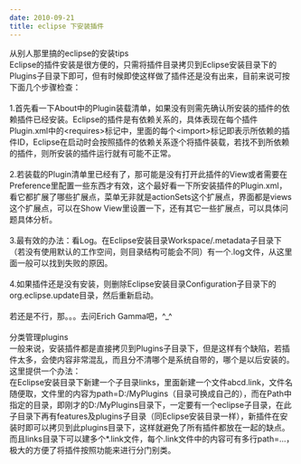 ```yaml
---
date: 2010-09-21
title: eclipse 下安装插件
---
```



<p><span style=""><span id="ArticleContent1_ArticleContent1_lblContent">从别人那里搞的eclipse的安装tips&nbsp;<br />Eclipse的插件安装是很方便的，只需将插件目录拷贝到Eclipse安装目录下的Plugins子目录下即可，但有时候即使这样做了插件还是没有出来，目前来说可按下面几个步骤检查：&nbsp;<br /><br />1.首先看一下About中的Plugin装载清单，如果没有则需先确认所安装的插件的依赖插件已经安装。Eclipse的插件是有依赖关系的，具体表现在每个插件Plugin.xml中的&lt;requires&gt;标记中，里面的每个&lt;import&gt;标记即表示所依赖的插件ID，Eclipse在启动时会按照插件的依赖关系逐个将插件装载，若找不到所依赖的插件，则所安装的插件运行就有可能不正常。&nbsp;<br /><br />2.若装载的Plugin清单里已经有了，那可能是没有打开此插件的View或者需要在Preference里配置一些东西才有效，这个最好看一下所安装插件的Plugin.xml，看它都扩展了哪些扩展点，菜单无非就是actionSets这个扩展点，界面都是views这个扩展点，可以在Show View里设置一下，还有其它一些扩展点，可以具体问题具体分析。&nbsp;<br /><br />3.最有效的办法：看Log。在Eclipse安装目录Workspace/.metadata子目录下（若没有使用默认的工作空间，则目录结构可能会不同）有一个.log文件，从这里面一般可以找到失败的原因。&nbsp;<br /><br />4.如果插件还是没有安装，则删除Eclipse安装目录Configuration子目录下的org.eclipse.update目录，然后重新启动。&nbsp;<br /><br />若还是不行，那。。。去问Erich Gamma吧，^_^&nbsp;<br /><br />分类管理plugins&nbsp;<br />一般来说，安装插件都是直接拷贝到Plugins子目录下，但是这样有个缺陷，若插件太多，会使内容非常混乱，而且分不清哪个是系统自带的，哪个是以后安装的。这里提供一个办法：&nbsp;<br />在Eclipse安装目录下新建一个子目录links，里面新建一个文件abcd.link，文件名随便取，文件里的内容为path=D:/MyPlugins（目录可换成自己的），而在Path中指定的目录，即刚才的D:/MyPlugins目录下，一定要有一个eclipse子目录，在此子目录下再有features及plugins子目录（同Eclipse安装目录一样），新插件在安装时即可以拷贝到此plugins目录下，这样就避免了所有插件都放在一起的缺点。而且links目录下可以建多个*.link文件，每个.link文件中的内容可有多行path=...，极大的方便了将插件按照功能来进行分门别类。</span>&nbsp;</span></p>